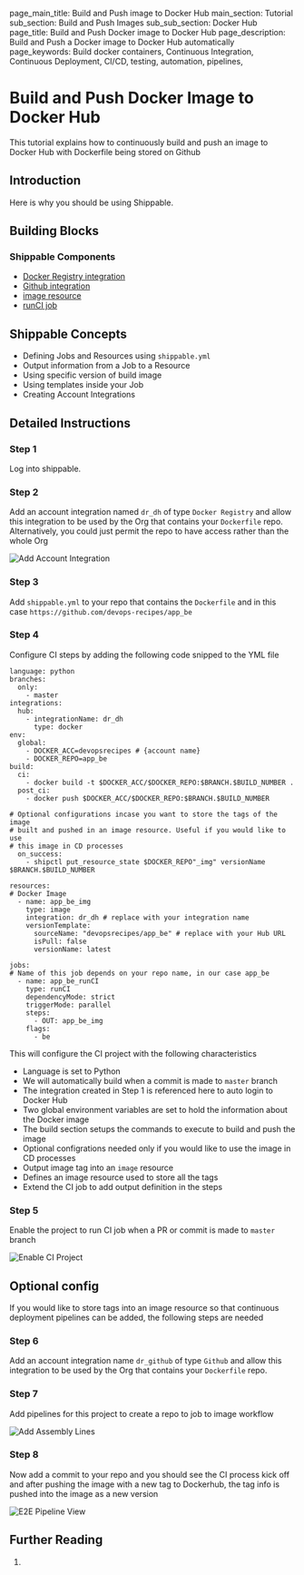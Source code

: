 page_main_title: Build and Push image to Docker Hub
main_section: Tutorial
sub_section: Build and Push Images
sub_sub_section: Docker Hub
page_title: Build and Push Docker image to Docker Hub
page_description: Build and Push a Docker image to Docker Hub automatically
page_keywords: Build docker containers, Continuous Integration, Continuous Deployment, CI/CD, testing, automation, pipelines, 

# Build and Push Docker Image to Docker Hub
This tutorial explains how to continuously build and push an image to Docker Hub with Dockerfile being stored on Github

## Introduction

Here is why you should be using Shippable. 


## Building Blocks

### Shippable Components
* [Docker Registry integration](/platform/integration/docker-registry)
* [Github integration](/platform/integration/github)
* [image resource](/platform/workflow/resource/image)
* [runCI job](/platform/workflow/job/runci)

## Shippable Concepts
* Defining Jobs and Resources using `shippable.yml`
* Output information from a Job to a Resource
* Using specific version of build image
* Using templates inside your Job
* Creating Account Integrations

## Detailed Instructions

### Step 1
Log into shippable. 

### Step 2 
Add an account integration named `dr_dh` of type `Docker Registry` and allow this integration to be used by the Org that contains your `Dockerfile` repo. Alternatively, you could just permit the repo to have access rather than the whole Org

<img src="/images/tutorial/build-push-docker-image-fig1.png" alt="Add Account Integration">

### Step 3
Add `shippable.yml` to your repo that contains the `Dockerfile` and in this case `https://github.com/devops-recipes/app_be`

### Step 4 
Configure CI steps by adding the following code snipped to the YML file

```
language: python
branches:
  only:
    - master
integrations:
  hub:
    - integrationName: dr_dh
      type: docker
env:
  global:
    - DOCKER_ACC=devopsrecipes # {account name}
    - DOCKER_REPO=app_be
build:
  ci:
    - docker build -t $DOCKER_ACC/$DOCKER_REPO:$BRANCH.$BUILD_NUMBER .
  post_ci:
    - docker push $DOCKER_ACC/$DOCKER_REPO:$BRANCH.$BUILD_NUMBER

# Optional configurations incase you want to store the tags of the image
# built and pushed in an image resource. Useful if you would like to use
# this image in CD processes
  on_success:
    - shipctl put_resource_state $DOCKER_REPO"_img" versionName $BRANCH.$BUILD_NUMBER

resources:
# Docker Image
  - name: app_be_img
    type: image
    integration: dr_dh # replace with your integration name
    versionTemplate:
      sourceName: "devopsrecipes/app_be" # replace with your Hub URL
      isPull: false
      versionName: latest

jobs:
# Name of this job depends on your repo name, in our case app_be
  - name: app_be_runCI
    type: runCI
    dependencyMode: strict
    triggerMode: parallel
    steps:
      - OUT: app_be_img
    flags:
      - be

```

This will configure the CI project with the following characteristics

* Language is set to Python
* We will automatically build when a commit is made to `master` branch
* The integration created in Step 1 is referenced here to auto login to Docker Hub
* Two global environment variables are set to hold the information about the Docker image
* The build section setups the commands to execute to build and push the image
* Optional configrations needed only if you would like to use the image in CD processes
* Output image tag into an `image` resource
* Defines an image resource used to store all the tags
* Extend the CI job to add output definition in the steps

### Step 5
Enable the project to run CI job when a PR or commit is made to `master` branch   

<img src="/images/tutorial/build-push-docker-image-fig2.png" alt="Enable CI Project">

## Optional config
If you would like to store tags into an image resource so that continuous deployment pipelines can be added, the following steps are needed

### Step 6
Add an account integration name `dr_github` of type `Github` and allow this integration to be used by the Org that contains your `Dockerfile` repo.

### Step 7 
Add pipelines for this project to create a repo to job to image workflow

<img src="/images/tutorial/build-push-docker-image-fig3.png" alt="Add Assembly Lines">

### Step 8 
Now add a commit to your repo and you should see the CI process kick off and after pushing the image with a new tag to Dockerhub, the tag info is pushed into the image as a new version

<img src="/images/tutorial/build-push-docker-image-fig4.png" alt="E2E Pipeline View">

## Further Reading
1.

